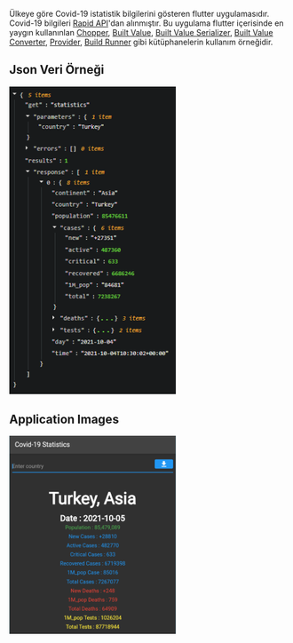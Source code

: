 Ülkeye göre Covid-19 istatistik bilgilerini gösteren flutter uygulamasıdır.
Covid-19 bilgileri [Rapid API](https://rapidapi.com/)'dan alınmıştır.
Bu uygulama flutter içerisinde en yaygın kullanınlan [Chopper](https://pub.dev/packages/chopper), [Built Value](https://pub.dev/packages/built_value), [Built Value Serializer](https://pub.dev/packages/built_value), [Built Value Converter](https://pub.dev/packages/built_value), [Provider](https://pub.dev/packages/provider), [Build Runner](https://pub.dev/packages/build_runner) gibi kütüphanelerin kullanım örneğidir.

## Json Veri Örneği

<img src="images/json.png" width="300"> 

## Application Images


<img src="images/covid_app.png" width="300"> 
